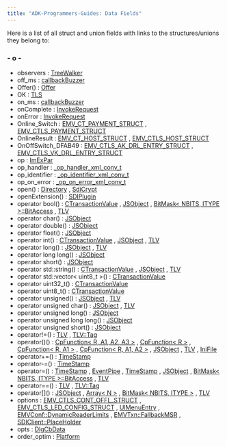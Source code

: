 ```yaml
---
title: "ADK-Programmers-Guides: Data Fields"
---
```


Here is a list of all struct and union fields with links to the structures/unions they belong to:

### - o -

- observers : <a href="classpackmanlib_1_1treewalk_1_1_tree_walker.md#a6b0642912968743133a34ab9d32e2285">TreeWalker</a>
- off_ms : <a href="titusstubs_8cpp.md#a315e38d494ea881708bf042a9ac4cf41">callbackBuzzer</a>
- Offer() : <a href="classvficpl_1_1_offer.md#ad667d9529368d5af4f11f7feba038cca">Offer</a>
- OK : <a href="classvfiipc_1_1_t_l_s.md#a2c3e4bb40f36b262a5214e2da2bca9c5a2bc49ec37d6a5715dd23e85f1ff5bb59">TLS</a>
- on_ms : <a href="titusstubs_8cpp.md#a52e3714849f7ae5961db19854dbccd43">callbackBuzzer</a>
- onComplete : <a href="structvficpl_1_1_invoke_request.md#a3a5006085f62a34f5ea4e709822323f3">InvokeRequest</a>
- onError : <a href="structvficpl_1_1_invoke_request.md#addc4bd9453cc576ae552c587e3641ddc">InvokeRequest</a>
- Online_Switch : <a href="group___a_d_k___t_r_x___e_x_e_c.md#a21582d26b3baf84a6bf36e1597415195">EMV_CT_PAYMENT_STRUCT</a> , <a href="group___d_e_f___f_l_o_w___i_n_p_u_t.md#a21582d26b3baf84a6bf36e1597415195">EMV_CTLS_PAYMENT_STRUCT</a>
- OnlineResult : <a href="group___a_d_k___t_r_x___e_x_e_c.md#aa5f1fe97be1fb8a9c85bf53e241c4b7e">EMV_CT_HOST_STRUCT</a> , <a href="group___d_e_f___f_l_o_w___i_n_p_u_t.md#aa5f1fe97be1fb8a9c85bf53e241c4b7e">EMV_CTLS_HOST_STRUCT</a>
- OnOffSwitch_DFAB49 : <a href="group___d_e_f___c_o_n_f___a_p_p_l_i.md#a5493acb97631eeed9d74e6b051db1da0">EMV_CTLS_AK_DRL_ENTRY_STRUCT</a> , <a href="group___d_e_f___c_o_n_f___a_p_p_l_i.md#a5493acb97631eeed9d74e6b051db1da0">EMV_CTLS_VK_DRL_ENTRY_STRUCT</a>
- op : <a href="group__inf__util__public.md#af907ef6d33afb0a27d4ac427846d2c1d">ImExPar</a>
- op_handler : <a href="_v_h_q_xml_dictionary_8c.md#afb2c09b5520e56990a79acf3552bbd41">_op_handler_xml_conv_t</a>
- op_identifier : <a href="_v_h_q_xml_dictionary_8c.md#adeab2680545aeeb01b6e5dc965f73319">_op_identifier_xml_conv_t</a>
- op_on_error : <a href="_v_h_q_xml_dictionary_8c.md#acd30e276be79c78a541806e8241d1168">_op_on_error_xml_conv_t</a>
- open() : <a href="class_directory.md#adf02eebfa74c648cdf8eb58331ec2334">Directory</a> , <a href="classlibsdi_1_1_sdi_crypt.md#ae99bad44e7039ea84f53656155edeaac">SdiCrypt</a>
- openExtension() : <a href="class_s_d_i_plugin.md#aae0f81c75ffaeacd5af7bbe3b4b86062">SDIPlugin</a>
- operator bool() : <a href="classcom__adksec__cmd_1_1_c_transaction_value.md#a67b76affb3b5d35fa419ac234144038b">CTransactionValue</a> , <a href="classvfiipc_1_1_j_s_object.md#a67b76affb3b5d35fa419ac234144038b">JSObject</a> , <a href="classvfisdi_1_1_bit_mask_1_1_bit_access.md#a67b76affb3b5d35fa419ac234144038b">BitMask< NBITS, ITYPE >::BitAccess</a> , <a href="classvfisdi_1_1_t_l_v.md#a67b76affb3b5d35fa419ac234144038b">TLV</a>
- operator char() : <a href="classvfiipc_1_1_j_s_object.md#a561b4a60cc640710c3b9220d692de07d">JSObject</a>
- operator double() : <a href="classvfiipc_1_1_j_s_object.md#a3c5a46ebe31a3699f441668931f2978e">JSObject</a>
- operator float() : <a href="classvfiipc_1_1_j_s_object.md#abc4ec9f715112697477f2f425122ce21">JSObject</a>
- operator int() : <a href="classcom__adksec__cmd_1_1_c_transaction_value.md#a48d27bd92e68c69527589ea65a9af69f">CTransactionValue</a> , <a href="classvfiipc_1_1_j_s_object.md#a48d27bd92e68c69527589ea65a9af69f">JSObject</a> , <a href="classvfisdi_1_1_t_l_v.md#a48d27bd92e68c69527589ea65a9af69f">TLV</a>
- operator long() : <a href="classvfiipc_1_1_j_s_object.md#ad7ce59321a0dd63e7f1fab6dceabe53b">JSObject</a> , <a href="classvfisdi_1_1_t_l_v.md#ad7ce59321a0dd63e7f1fab6dceabe53b">TLV</a>
- operator long long() : <a href="classvfiipc_1_1_j_s_object.md#aa83077b8f499dae99948d972af2dc8c6">JSObject</a>
- operator short() : <a href="classvfiipc_1_1_j_s_object.md#a11840cd2d3ee7968aaf9b04a0af3bec0">JSObject</a>
- operator std::string() : <a href="classcom__adksec__cmd_1_1_c_transaction_value.md#a3888dcd59dd5acd1ca5b9bee4c2e252a">CTransactionValue</a> , <a href="classvfiipc_1_1_j_s_object.md#a3888dcd59dd5acd1ca5b9bee4c2e252a">JSObject</a> , <a href="classvfisdi_1_1_t_l_v.md#a3888dcd59dd5acd1ca5b9bee4c2e252a">TLV</a>
- operator std::vector\< uint8_t \>() : <a href="classcom__adksec__cmd_1_1_c_transaction_value.md#a729f94ab32e7ceb581c896c4f45913b0">CTransactionValue</a>
- operator uint32_t() : <a href="classcom__adksec__cmd_1_1_c_transaction_value.md#aa5b4a78975082f121bd1c84d1a20c34e">CTransactionValue</a>
- operator uint8_t() : <a href="classcom__adksec__cmd_1_1_c_transaction_value.md#a700c88abf744146bbcfd835905755748">CTransactionValue</a>
- operator unsigned() : <a href="classvfiipc_1_1_j_s_object.md#a7fa77e07b31af13679aa65b9cd60e548">JSObject</a> , <a href="classvfisdi_1_1_t_l_v.md#a7fa77e07b31af13679aa65b9cd60e548">TLV</a>
- operator unsigned char() : <a href="classvfiipc_1_1_j_s_object.md#a891f3d5b152d0bd0b8bc27726d45a491">JSObject</a> , <a href="classvfisdi_1_1_t_l_v.md#a891f3d5b152d0bd0b8bc27726d45a491">TLV</a>
- operator unsigned long() : <a href="classvfiipc_1_1_j_s_object.md#acafb5c7caec25508a24cb4800beb18f9">JSObject</a>
- operator unsigned long long() : <a href="classvfiipc_1_1_j_s_object.md#a3a81249f06665fa9c35153447216b96d">JSObject</a>
- operator unsigned short() : <a href="classvfiipc_1_1_j_s_object.md#a6207df99f12600860d669651bdef19a2">JSObject</a>
- operator!=() : <a href="classvfisdi_1_1_t_l_v.md#a239917db00f9c13d7df8e323582532c8">TLV</a> , <a href="classvfisdi_1_1_t_l_v_1_1_tag.md#a13e770195c6bb38d7f748b738be67cd4">TLV::Tag</a>
- operator()() : <a href="classvficpl_1_1_cp_function.md#a412857331bb0ea08456f4abec6c9ece9">CpFunction< R, A1, A2, A3 ></a> , <a href="classvficpl_1_1_cp_function_3_01_r_01_4.md#a7343589264947cf0e45113bf442d0265">CpFunction< R ></a> , <a href="classvficpl_1_1_cp_function_3_01_r_00_01_a1_01_4.md#a1b9146021b892c86a830a5e0c217b053">CpFunction< R, A1 ></a> , <a href="classvficpl_1_1_cp_function_3_01_r_00_01_a1_00_01_a2_01_4.md#af5cb562cc668dd0b25ae03a944a8b556">CpFunction< R, A1, A2 ></a> , <a href="classvfiipc_1_1_j_s_object.md#a63ecdacd09dde22fe5e9e714797e0e48">JSObject</a> , <a href="classvfisdi_1_1_t_l_v.md#ad329e848a42ff3f39bd29a9f9c8c0b92">TLV</a> , <a href="classvfisysinfo_1_1_ini_file.md#ae5038e3e5e05ab26caf1f52f58169dd1">IniFile</a>
- operator+=() : <a href="classsdi_1_1_time_stamp.md#a0f92836fe65f6dff8f6dd9a57263efef">TimeStamp</a>
- operator-=() : <a href="classsdi_1_1_time_stamp.md#a6a8198da471ba013e2782a227b9827e1">TimeStamp</a>
- operator=() : <a href="classsdi_1_1_time_stamp.md#a6b8cf0214a5543eef3359c68908c8cb1">TimeStamp</a> , <a href="classvficom_1_1_event_pipe.md#a4a5963207604cca0a65ca12ce98bc353">EventPipe</a> , <a href="classvfihtml_1_1_time_stamp.md#a6b8cf0214a5543eef3359c68908c8cb1">TimeStamp</a> , <a href="classvfiipc_1_1_j_s_object.md#a43459568fdb12f82e584b913c8d1e5de">JSObject</a> , <a href="classvfisdi_1_1_bit_mask_1_1_bit_access.md#a204e816fb78d6a687b39b27166944cee">BitMask< NBITS, ITYPE >::BitAccess</a> , <a href="classvfisdi_1_1_t_l_v.md#a82392f1ed229723c1c7df979f4e29087">TLV</a>
- operator==() : <a href="classvfisdi_1_1_t_l_v.md#adc704c269fd1ee99360afc447920358d">TLV</a> , <a href="classvfisdi_1_1_t_l_v_1_1_tag.md#a6552293f300e4ddb1ba16392667a4e88">TLV::Tag</a>
- operator\[\]() : <a href="classvfiipc_1_1_j_s_object.md#a5aa712ae49eab08fd8627a34844280e8">JSObject</a> , <a href="structvfisdi_1_1_array.md#a2a6ca96009e73f504bf02d0acad72cf4">Array< N ></a> , <a href="structvfisdi_1_1_bit_mask.md#ac71090f374aacda878d29db8708fd23f">BitMask< NBITS, ITYPE ></a> , <a href="classvfisdi_1_1_t_l_v.md#ada66e365c36d43f34151a9b7f5735c3e">TLV</a>
- options : <a href="group___d_e_f___f_l_o_w___i_n_p_u_t.md#aa6e0a0e8b728c3cc137ba2dfac41f277">EMV_CTLS_CONT_OFFL_STRUCT</a> , <a href="group___a_d_k___l_e_d.md#afbdd05b858b19a3f3cbe1933ac1ef34f">EMV_CTLS_LED_CONFIG_STRUCT</a> , <a href="namespacevfigui.md#a38d7865c032f7a7380c57cdf435a4cca">UIMenuEntry</a> , <a href="structvfisdi_1_1_e_m_v_conf.md#aa05f6399318ee41633b822ca07303438">EMVConf::DynamicReaderLimits</a> , <a href="structvfisdi_1_1_e_m_v_txn.md#aa05f6399318ee41633b822ca07303438">EMVTxn::FallbackMSR</a> , <a href="group__sdidata.md#a38d7865c032f7a7380c57cdf435a4cca">SDIClient::PlaceHolder</a>
- opts : <a href="struct_dlg_cb_data.md#a191f2528f846a0e450c4fae4054b8077">DlgCbData</a>
- order_optim : <a href="classpackmanlib_1_1platform_1_1_platform.md#a587c2655bf70050447b7419b04588f9b">Platform</a>
